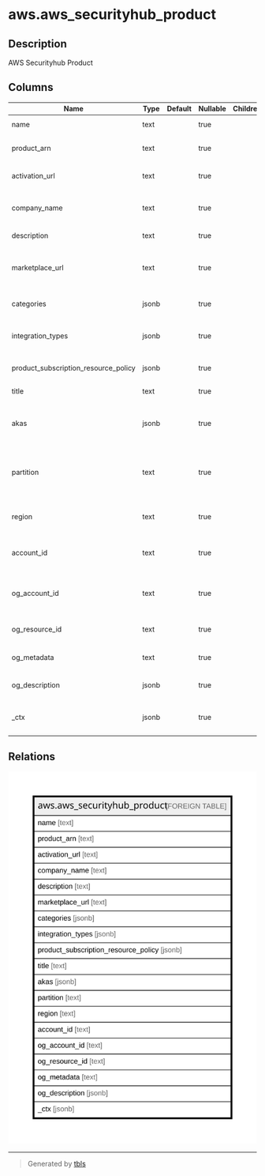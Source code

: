 # aws.aws_securityhub_product

## Description

AWS Securityhub Product

## Columns

| Name | Type | Default | Nullable | Children | Parents | Comment |
| ---- | ---- | ------- | -------- | -------- | ------- | ------- |
| name | text |  | true |  |  | The name of the product. |
| product_arn | text |  | true |  |  | The ARN assigned to the product. |
| activation_url | text |  | true |  |  | The URL used to activate the product. |
| company_name | text |  | true |  |  | The name of the company that provides the product. |
| description | text |  | true |  |  | A description of the product. |
| marketplace_url | text |  | true |  |  | The URL for the page that contains more information about the product. |
| categories | jsonb |  | true |  |  | The categories assigned to the product. |
| integration_types | jsonb |  | true |  |  | The types of integration that the product supports. |
| product_subscription_resource_policy | jsonb |  | true |  |  | The resource policy associated with the product. |
| title | text |  | true |  |  | Title of the resource. |
| akas | jsonb |  | true |  |  | Array of globally unique identifier strings (also known as) for the resource. |
| partition | text |  | true |  |  | The AWS partition in which the resource is located (aws, aws-cn, or aws-us-gov). |
| region | text |  | true |  |  | The AWS Region in which the resource is located. |
| account_id | text |  | true |  |  | The AWS Account ID in which the resource is located. |
| og_account_id | text |  | true |  |  | The Platform Account ID in which the resource is located. |
| og_resource_id | text |  | true |  |  | The unique ID of the resource in opengovernance. |
| og_metadata | text |  | true |  |  | Platform Metadata of the AWS resource. |
| og_description | jsonb |  | true |  |  | The full model description of the resource |
| _ctx | jsonb |  | true |  |  | Steampipe context in JSON form, e.g. connection_name. |

## Relations

![er](aws.aws_securityhub_product.svg)

---

> Generated by [tbls](https://github.com/k1LoW/tbls)
